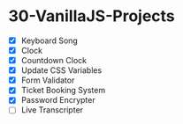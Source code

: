 # 30-VanillaJS-Projects

- [x] Keyboard Song
- [x] Clock
- [x] Countdown Clock
- [x] Update CSS Variables
- [x] Form Validator
- [x] Ticket Booking System
- [x] Password Encrypter
- [ ] Live Transcripter

